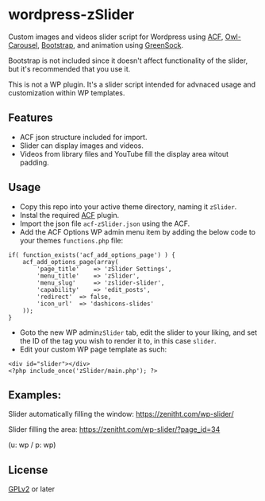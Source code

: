 # wordpress-zSlider
Custom images and videos slider script for Wordpress using [ACF](https://github.com/elliotcondon/acf), [Owl-Carousel](https://github.com/OwlCarousel2/OwlCarousel2), [Bootstrap](https://github.com/twbs/bootstrap), and animation using [GreenSock](https://github.com/greensock/GreenSock-JS).

Bootstrap is not included since it doesn't affect functionality of the slider, but it's recommended that you use it.

This is not a WP plugin. It's a slider script intended for advnaced usage and customization within WP templates.

## Features
- ACF json structure included for import.
- Slider can display images and videos.
- Videos from library files and YouTube fill the display area witout padding.

## Usage
- Copy this repo into your active theme directory, naming it `zSlider`.
- Instal the required [ACF](https://github.com/elliotcondon/acf) plugin.
- Import the json file `acf-zSlider.json` using the ACF.
- Add the ACF Options WP admin menu item by adding the below code to your themes `functions.php` file:
```
if( function_exists('acf_add_options_page') ) {
	acf_add_options_page(array(
		'page_title' 	=> 'zSlider Settings',
		'menu_title'	=> 'zSlider',
		'menu_slug' 	=> 'zslider-slider',
		'capability'	=> 'edit_posts',
		'redirect'	=> false,
		'icon_url' 	=> 'dashicons-slides'
	));
}
```
- Goto the new WP admin`zSlider` tab, edit the slider to your liking, and set the ID of the tag you wish to render it to, in this case `slider`.
- Edit your custom WP page template as such:
```
<div id="slider"></div>
<?php include_once('zSlider/main.php'); ?>
```
## Examples:
Slider automatically filling the window: https://zenitht.com/wp-slider/

Slider filling the area: https://zenitht.com/wp-slider/?page_id=34

(u: wp / p: wp)

## License
[GPLv2](http://www.gnu.org/licenses/gpl-2.0.html) or later
